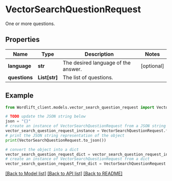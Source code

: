 # VectorSearchQuestionRequest

One or more questions.

## Properties

Name | Type | Description | Notes
------------ | ------------- | ------------- | -------------
**language** | **str** | The desired language of the answer. | [optional] 
**questions** | **List[str]** | The list of questions. | 

## Example

```python
from Wordlift_client.models.vector_search_question_request import VectorSearchQuestionRequest

# TODO update the JSON string below
json = "{}"
# create an instance of VectorSearchQuestionRequest from a JSON string
vector_search_question_request_instance = VectorSearchQuestionRequest.from_json(json)
# print the JSON string representation of the object
print(VectorSearchQuestionRequest.to_json())

# convert the object into a dict
vector_search_question_request_dict = vector_search_question_request_instance.to_dict()
# create an instance of VectorSearchQuestionRequest from a dict
vector_search_question_request_from_dict = VectorSearchQuestionRequest.from_dict(vector_search_question_request_dict)
```
[[Back to Model list]](../README.md#documentation-for-models) [[Back to API list]](../README.md#documentation-for-api-endpoints) [[Back to README]](../README.md)


